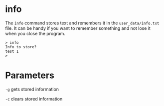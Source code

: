 # info

The `info` command stores text and remembers it in the `user_data/info.txt` file. It can be handy if you want to remember something and not lose it when you close the program.

```
> info
Info to store?
test 1
> 
```



# Parameters

`-g` gets stored information

`-c` clears stored information